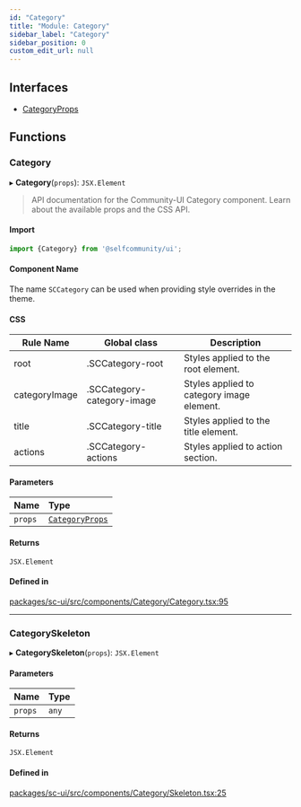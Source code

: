 ```yaml
---
id: "Category"
title: "Module: Category"
sidebar_label: "Category"
sidebar_position: 0
custom_edit_url: null
---
```


## Interfaces

- [CategoryProps](../interfaces/Category.CategoryProps)

## Functions

### Category

▸ **Category**(`props`): `JSX.Element`

> API documentation for the Community-UI Category component. Learn about the available props and the CSS API.

#### Import
```jsx
import {Category} from '@selfcommunity/ui';
```
#### Component Name
The name `SCCategory` can be used when providing style overrides in the theme.

#### CSS

|Rule Name|Global class|Description|
|---|---|---|
|root|.SCCategory-root|Styles applied to the root element.|
|categoryImage|.SCCategory-category-image|Styles applied to category image element.|
|title|.SCCategory-title|Styles applied to the title element.|
|actions|.SCCategory-actions|Styles applied to action section.|

#### Parameters

| Name | Type |
| :------ | :------ |
| `props` | [`CategoryProps`](../interfaces/Category.CategoryProps) |

#### Returns

`JSX.Element`

#### Defined in

[packages/sc-ui/src/components/Category/Category.tsx:95](https://github.com/selfcommunity/community-ui/blob/009afd8/packages/sc-ui/src/components/Category/Category.tsx#L95)

___

### CategorySkeleton

▸ **CategorySkeleton**(`props`): `JSX.Element`

#### Parameters

| Name | Type |
| :------ | :------ |
| `props` | `any` |

#### Returns

`JSX.Element`

#### Defined in

[packages/sc-ui/src/components/Category/Skeleton.tsx:25](https://github.com/selfcommunity/community-ui/blob/009afd8/packages/sc-ui/src/components/Category/Skeleton.tsx#L25)
